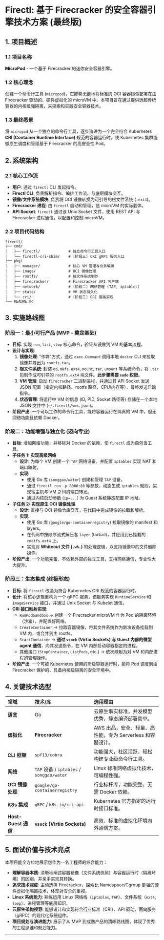 # **Firectl: 基于 Firecracker 的安全容器引擎技术方案 (最终版)**

## 1\. 项目概述

### 1.1 项目名称

**MicroPod** - 一个基于 Firecracker 的迷你安全容器引擎。

### 1.2 核心理念

创建一个命令行工具 (`micropod`)，它能够无缝地将标准的 OCI 容器镜像部署在由 Firecracker 驱动的、硬件虚拟化的 microVM 中。本项目旨在通过提供远超传统容器的内核级强隔离，来探索和实践安全容器技术。

### 1.3 最终愿景

将 `micropod` 从一个独立的命令行工具，逐步演进为一个完全符合 Kubernetes **CRI (Container Runtime Interface)** 规范的容器运行时，使 Kubernetes 集群能够原生调度和管理基于 Firecracker 的高安全性 Pod。

## 2\. 系统架构

### 2.1 核心工作流

  * **用户**: 通过 `firectl` CLI 发起指令。
  * **Firectl CLI**: 负责解析指令、编排工作流、与底层模块交互。
  * **镜像/文件系统模块**: 负责将 OCI 镜像转换为可引导的根文件系统 (`.ext4`)。
  * **Firecracker 进程**: 由 `firectl` 启动和管理，是 microVM 的实际载体。
  * **API Socket**: `firectl` 通过该 Unix Socket 文件，使用 REST API 与 Firecracker 进程通信，以配置和控制 microVM。

### 2.2 项目代码结构

```
firectl/
├── cmd/
│   ├── firectl/             # 独立命令行工具入口
│   └── firectl-cri-shim/    # (阶段三) CRI gRPC 服务入口
├── pkg/
│   ├── manager/             # 核心 VM 管理与业务编排
│   ├── image/               # OCI 镜像处理
│   ├── rootfs/              # 根文件系统制作
│   ├── firecracker/         # Firecracker API 客户端
│   ├── network/             # (阶段二) 网络管理 (TAP, iptables)
│   ├── state/               # VM 状态持久化
│   └── cri/                 # (阶段三) CRI 服务实现
└── README.md
```

## 3\. 实施路线图

### **阶段一：最小可行产品 (MVP - 奠定基础)**

  * **目标**: 实现 `run`, `list`, `stop` 核心命令，验证从镜像到 VM 的基本流程。
  * **设计与实现**:
    1.  **镜像处理**: "作弊"方式，通过 `exec.Command` 调用本地 `docker` CLI 来拉取镜像并导出为 `rootfs.tar`。
    2.  **根文件系统**: 封装 `dd`, `mkfs.ext4`, `mount`, `tar`, `umount` 等系统命令，将 `.tar` 包制作成可引导的 `rootfs.ext4` 块文件。**此步骤需要 `sudo` 权限**。
    3.  **VM 管理**: 启动 `firecracker` 二进制进程，并通过其 API Socket 发送 JSON 配置（指定内核路径、rootfs 路径、CPU/内存等），最终发送启动指令。
    4.  **状态管理**: 将运行中 VM 的信息 (ID, PID, Socket 路径等) 存储在一个本地 JSON 文件中 (`~/.firectl/vms.json`)。
  * **阶段产出**: 一个可以工作的命令行工具，能将容器运行在隔离的 VM 中，但无网络功能且依赖 Docker。

### **阶段二：功能增强与独立化 (迈向专业)**

  * **目标**: 增加网络功能，并移除对 Docker 的依赖，使 `firectl` 成为自包含工具。
  * **子任务 1: 实现高级网络**
      * **设计**: 为每个 VM 创建一个 `TAP` 网络设备，并配置 `iptables` 实现 NAT 和端口映射。
      * **实现**:
          * 使用 Go 库 (`songgao/water`) 创建和管理 `TAP` 设备。
          * 通过 `firectl run -p 8080:80` 等参数，动态生成 `iptables` 规则，实现宿主机与 VM 之间的端口转发。
          * 通过内核启动参数 (`ip=...`) 为 Guest 系统静态配置 IP 地址。
  * **子任务 2: 实现原生 OCI 镜像处理**
      * **设计**: 直接与 OCI 镜像仓库交互，在代码中完成镜像的拉取和解析。
      * **实现**:
          * 使用 Go 库 (`google/go-containerregistry`) 拉取镜像的 manifest 和 layers。
          * 在代码中按顺序流式解压各 `layer` (tarball)，并应用到已挂载的 `rootfs.ext4` 上。
          * 实现对 **Whiteout 文件 (`.wh.`)** 的处理逻辑，以支持镜像中的文件删除操作。
  * **阶段产出**: 一个功能完备、不依赖外部的独立工具，支持网络通信，专业性大大提升。

### **阶段三：生态集成 (终极形态)**

  * **目标**: 将 `firectl` 改造为符合 Kubernetes CRI 规范的容器运行时。
  * **设计**: 将核心逻辑重构为一个 gRPC 服务，该服务实现 `RuntimeService` 和 `ImageService` 接口，并通过 Unix Socket 与 Kubelet 通信。
  * **CRI 接口映射实现**:
      * `RunPodSandbox` -\> 创建一个 Firecracker microVM 作为 Pod 的隔离环境（沙箱），并配置好网络。
      * `CreateContainer` -\> 拉取容器镜像，将其文件系统作为新块设备挂载到 VM 内，或合并到主 rootfs。
      * `StartContainer` -\> **通过 `vsock` (Virtio Sockets) 与 Guest 内部的微型 agent 通信**，向其发送指令，在 VM 内部启动容器指定的进程。
      * 其他接口 (`StopContainer`, `ListPods`, etc.) -\> 依次映射为对 VM 和内部进程的管理操作。
  * **阶段产出**: 一个可被 Kubernetes 使用的高级容器运行时，能将 Pod 调度到由 Firecracker 保护的、具备内核级隔离的安全环境中。

## 4\. 关键技术选型

| 领域           | 技术/库                                         | 选用理由                                             |
| :------------- | :---------------------------------------------- | :--------------------------------------------------- |
| **语言** | Go                                              | 云原生事实标准，并发模型优秀，静态编译部署简单。       |
| **虚拟化** | **Firecracker** | AWS 出品，安全、轻量、高性能，专为 Serverless 和容器设计。 |
| **CLI 框架** | `spf13/cobra`                                   | 功能强大，社区活跃，轻松构建专业级命令行工具。         |
| **网络** | `TAP` 设备 / `iptables` / `songgao/water`         | Linux 标准网络虚拟化技术，可编程性强。                 |
| **OCI 镜像处理** | `google/go-containerregistry`                   | 行业标杆库，功能完整，无需 Docker 依赖。               |
| **K8s 集成** | `gRPC` / `k8s.io/cri-api`                       | Kubernetes 官方指定的运行时接口标准。                |
| **Host-Guest 通信** | **`vsock` (Virtio Sockets)** | 高效、标准的虚拟化环境内外通信方案。                   |

## 5\. 面试价值与技术亮点

本项目能全方位地展示您作为一名工程师的综合能力：

  * **理解容器本质**: 清晰地阐述容器镜像（文件系统快照）与容器运行时（隔离环境）的区别，并亲手实现其转换。
  * **追求技术深度**: 主动选择 Firecracker，探索比 Namespace/Cgroup 更强的硬件虚拟化隔离技术，体现对安全的重视。
  * **Linux 系统能力**: 熟练运用 Linux 网络栈（`iptables`, `TAP`）、文件系统（`ext4`, `loop`）、进程管理等底层知识。
  * **云原生架构视野**: 能够设计和实现符合行业标准（CRI）、API 驱动、面向服务（gRPC）的现代化系统组件。
  * **项目规划与演进能力**: 展示了从 MVP 到成熟产品的清晰路线图，体现了优秀的工程思维和规划能力。

-----